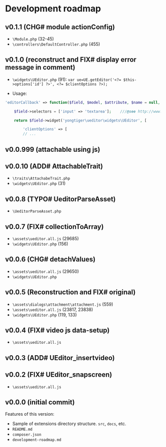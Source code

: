 # Development roadmap

## v0.1.1 (CHG# module actionConfig)

* `\Module.php` (32-45)
* `\controllers\DefaultController.php` (455)


## v0.1.0 (reconstruct and FIX# display error message in comment)

* `\widgets\UEditor.php` (91): `var ue=UE.getEditor('<?= $this->options['id'] ?>', <?= $clientOptions ?>);`

* Usage:

```php
'editorCallback' => function($field, $model, $attribute, $name = null, $params = []) {

    $field->selectors = ['input' => 'textarea'];	///@see http://www.yiiframework.com/doc-2.0/yii-widgets-activefield.html#$selectors-detail

    return $field->widget('yongtiger\ueditor\widgets\UEditor', [

        'clientOptions' => [
        // ...
```


## v0.0.999 (attachable using js)


## v0.0.10 (ADD# AttachableTrait)

* `\traits\AttachabeTrait.php`
* `\widgets\UEditor.php` (31)


## v0.0.8 (TYPO# UeditorParseAsset)

* `\UeditorParseAsset.php`


## v0.0.7 (FIX# collectionToArray)

* `\assets\ueditor.all.js` (29685)
* `\widgets\UEditor.php` (156)


## v0.0.6 (CHG# detachValues)

* `\assets\ueditor.all.js` (29650)
* `\widgets\UEditor.php`


## v0.0.5 (Reconstruction and FIX# original)

* `\assets\dialogs\attachment\attachment.js` (559)
* `\assets\ueditor.all.js` (23817, 23838)
* `\widgets\UEditor.php` (119, 133)


## v0.0.4 (FIX# video js data-setup)

* `\assets\ueditor.all.js`


## v0.0.3 (ADD# UEditor_insertvideo)


## v0.0.2 (FIX# UEditor_snapscreen)

* `\assets\ueditor.all.js`


## v0.0.0 (initial commit)

Features of this version:

* Sample of extensions directory structure. `src`, `docs`, etc.
* `README.md`
* `composer.json`
* `development-roadmap.md`
